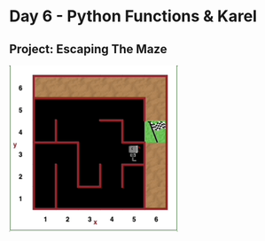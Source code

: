 <h1>Day 6 - Python Functions & Karel</h1>
<h2>Project: Escaping The Maze</h2>
<img src="escape-the-maze.gif">